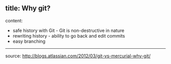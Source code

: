 title: Why git?
---
content:

* safe history with Git - Git is non-destructive in nature
* rewriting history - ability to go back and edit commits
* easy branching

---
source: http://blogs.atlassian.com/2012/03/git-vs-mercurial-why-git/
